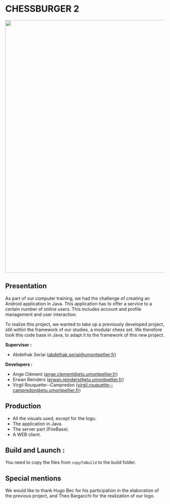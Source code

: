 # CHESSBURGER __2__

<p align="center">
<img align="center" src="./presentations/famous_roundabout.jpg" width="800" height="800"/>
</p>

## Presentation
As part of our computer training, we had the challenge of creating an Android application in Java. This application has to offer a service to a certain number of online users. This includes account and profile management and user interaction.

To realize this project, we wanted to take up a previously developed project, still within the framework of our studies, a modular chess set. We therefore took this code base in Java, to adapt it to the framework of this new project.

<b>Supervisor :</b>     
-  Abdelhak Seriai (abdelhak.seriai@umontpellier.fr) 

<b>Developers :</b>
- Ange Clément (ange.clement@etu.umontpellier.fr) 
- Erwan Reinders (erwan.reinders@etu.umontpellier.fr)
- Virgil Rouquette--Campredon (virgil.rouquette--campredon@etu.umontpellier.fr) 


## Production
- All the visuals used, except for the logo.
- The application in Java.
- The server part (FireBase).
- A WEB client.

## Build and Launch : 
You need to copy the files from `copyToBuild` to the build folder.

## Special mentions
We would like to thank Hugo Bec for his participation in the elaboration of the previous project, and Theo Bargacchi for the realization of our logo.
